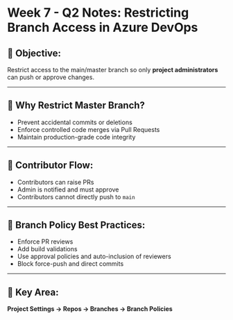 # Week 7 - Q2 Notes: Restricting Branch Access in Azure DevOps

## 🔹 Objective:
Restrict access to the main/master branch so only **project administrators** can push or approve changes.

---

## 🔹 Why Restrict Master Branch?
- Prevent accidental commits or deletions
- Enforce controlled code merges via Pull Requests
- Maintain production-grade code integrity

---

## 🔹 Contributor Flow:
- Contributors can raise PRs
- Admin is notified and must approve
- Contributors cannot directly push to `main`

---

## 🔹 Branch Policy Best Practices:
- Enforce PR reviews
- Add build validations
- Use approval policies and auto-inclusion of reviewers
- Block force-push and direct commits

---

## 🔹 Key Area:
**Project Settings → Repos → Branches → Branch Policies**
